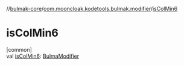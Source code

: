 //[bulmak-core](../../index.md)/[com.mooncloak.kodetools.bulmak.modifier](index.md)/[isColMin6](is-col-min6.md)

# isColMin6

[common]\
val [isColMin6](is-col-min6.md): [BulmaModifier](-bulma-modifier/index.md)
